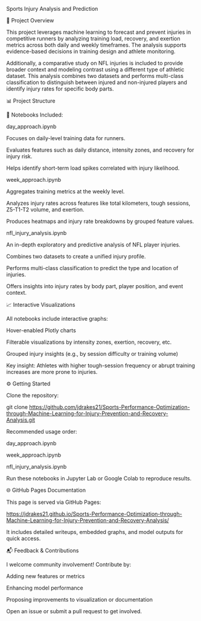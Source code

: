 Sports Injury Analysis and Prediction

🧠 Project Overview

This project leverages machine learning to forecast and prevent injuries in competitive runners by analyzing training load, recovery, and exertion metrics across both daily and weekly timeframes. The analysis supports evidence-based decisions in training design and athlete monitoring.

Additionally, a comparative study on NFL injuries is included to provide broader context and modeling contrast using a different type of athletic dataset. This analysis combines two datasets and performs multi-class classification to distinguish between injured and non-injured players and identify injury rates for specific body parts.

📊 Project Structure

📁 Notebooks Included:

day_approach.ipynb

Focuses on daily-level training data for runners.

Evaluates features such as daily distance, intensity zones, and recovery for injury risk.

Helps identify short-term load spikes correlated with injury likelihood.

week_approach.ipynb

Aggregates training metrics at the weekly level.

Analyzes injury rates across features like total kilometers, tough sessions, Z5-T1-T2 volume, and exertion.

Produces heatmaps and injury rate breakdowns by grouped feature values.

nfl_injury_analysis.ipynb

An in-depth exploratory and predictive analysis of NFL player injuries.

Combines two datasets to create a unified injury profile.

Performs multi-class classification to predict the type and location of injuries.

Offers insights into injury rates by body part, player position, and event context.

📈 Interactive Visualizations

All notebooks include interactive graphs:

Hover-enabled Plotly charts

Filterable visualizations by intensity zones, exertion, recovery, etc.

Grouped injury insights (e.g., by session difficulty or training volume)

Key insight: Athletes with higher tough-session frequency or abrupt training increases are more prone to injuries.

⚙️ Getting Started

Clone the repository:

git clone https://github.com/jdrakes21/Sports-Performance-Optimization-through-Machine-Learning-for-Injury-Prevention-and-Recovery-Analysis.git

Recommended usage order:

day_approach.ipynb

week_approach.ipynb

nfl_injury_analysis.ipynb

Run these notebooks in Jupyter Lab or Google Colab to reproduce results.

🌐 GitHub Pages Documentation

This page is served via GitHub Pages:

https://jdrakes21.github.io/Sports-Performance-Optimization-through-Machine-Learning-for-Injury-Prevention-and-Recovery-Analysis/

It includes detailed writeups, embedded graphs, and model outputs for quick access.

📬 Feedback & Contributions

I welcome community involvement! Contribute by:

Adding new features or metrics

Enhancing model performance

Proposing improvements to visualization or documentation

Open an issue or submit a pull request to get involved.


